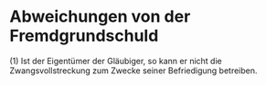 # Abweichungen von der Fremdgrundschuld

(1) Ist der Eigentümer der Gläubiger, so kann er nicht die Zwangsvollstreckung zum Zwecke seiner Befriedigung betreiben.